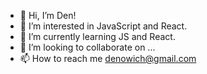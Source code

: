- 👋 Hi, I’m Den!  
- 👀 I’m interested in JavaScript and React.
- 🌱 I’m currently learning JS and React.
- 💞️ I’m looking to collaborate on ...
- 📫 How to reach me denowich@gmail.com

<!---
Denowich/Denowich is a ✨ special ✨ repository because its `README.md` (this file) appears on your GitHub profile.
You can click the Preview link to take a look at your changes.
--->
